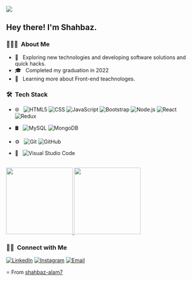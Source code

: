 <img src="https://avatars.githubusercontent.com/u/94215091?s=400&u=347c374abe7c82f3c9354cece73df3fcbff2dc56&v=4" >

<h2> Hey there! I'm Shahbaz.</h2>

<h3> 👨🏻‍💻 &nbsp;About Me </h3>

- 🤔 &nbsp; Exploring new technologies and developing software solutions and quick hacks.
- 🎓 &nbsp; Completed my graduation in 2022
- 🌱 &nbsp; Learning more about Front-end teachnologes.

<h3> 🛠 &nbsp;Tech Stack</h3>

- 🌐 &nbsp;
  ![HTML5](https://img.shields.io/badge/-HTML5-333333?style=flat&logo=HTML5)
  ![CSS](https://img.shields.io/badge/-CSS-333333?style=flat&logo=CSS3&logoColor=1572B6)
  ![JavaScript](https://img.shields.io/badge/-JavaScript-333333?style=flat&logo=javascript)
  ![Bootstrap](https://img.shields.io/badge/-Bootstrap-333333?style=flat&logo=bootstrap&logoColor=563D7C)
  ![Node.js](https://img.shields.io/badge/-Node.js-333333?style=flat&logo=node.js)
  ![React](https://img.shields.io/badge/-React-333333?style=flat&logo=react)
  ![Redux](https://img.shields.io/badge/-Redux-333333?style=flat&logo=redux&logoColor=7248b6)
  
- 🛢 &nbsp;
  ![MySQL](https://img.shields.io/badge/-MySQL-333333?style=flat&logo=mysql)
  ![MongoDB](https://img.shields.io/badge/-MongoDB-333333?style=flat&logo=mongodb)
- ⚙️ &nbsp;
  ![Git](https://img.shields.io/badge/-Git-333333?style=flat&logo=git)
  ![GitHub](https://img.shields.io/badge/-GitHub-333333?style=flat&logo=github)
- 🔧 &nbsp;
  ![Visual Studio Code](https://img.shields.io/badge/-Visual%20Studio%20Code-333333?style=flat&logo=visual-studio-code&logoColor=007ACC)
 
<br/>

<a href="https://github.com/shahbaz-alam7">
  <img height="180em" src="https://github-readme-stats.vercel.app/api?username=shahbaz-alam7&theme=buefy&show_icons=true" />
  <img height="180em" src="https://github-readme-stats.vercel.app/api/top-langs/?username=shahbaz-alam7&theme=buefy&layout=compact" />
</a>

<br/>

<h3> 🤝🏻 &nbsp;Connect with Me </h3>

<p align="center">

<a href="https://www.linkedin.com/in/mohd-shahbaz-alam/"><img alt="LinkedIn" src="https://img.shields.io/badge/LinkedIn-Mohd%20Shahbaz%20Alam-blue?style=flat-square&logo=linkedin"></a>
<a href="https://www.instagram.com/mohd.shahbaz.alam"><img alt="Instagram" src="https://img.shields.io/badge/Instagram-mohd.shahbaz.alam-blue?style=flat-square&logo=instagram"></a>
<a href="mailto:itzshah07@gmail.com"><img alt="Email" src="https://img.shields.io/badge/Email-alamshahbaz287@gmail.com-blue?style=flat-square&logo=gmail"></a>
</p>

⭐️ From [shahbaz-alam7](https://github.com/shahbaz-alam7)
